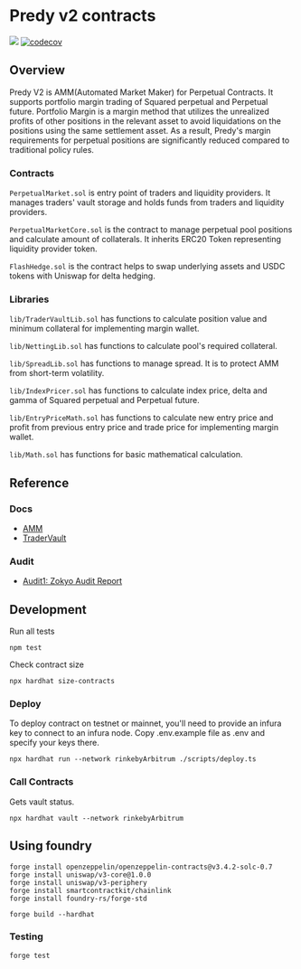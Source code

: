 # Predy v2 contracts

![](https://github.com/predyprotocol/v2-contracts/workflows/Test/badge.svg)
[![codecov](https://codecov.io/gh/predyprotocol/v2-contracts/branch/main/graph/badge.svg?token=yJ8DEr8Gck)](https://codecov.io/gh/predyprotocol/v2-contracts)


## Overview

Predy V2 is AMM(Automated Market Maker) for Perpetual Contracts.
It supports portfolio margin trading of Squared perpetual and Perpetual future.
Portfolio Margin is a margin method that utilizes the unrealized profits of other positions in the relevant asset to avoid liquidations on the positions using the same settlement asset.
As a result, Predy's margin requirements for perpetual positions are significantly reduced compared to traditional policy rules.

### Contracts

`PerpetualMarket.sol` is entry point of traders and liquidity providers. It manages traders' vault storage and holds funds from traders and liquidity providers.

`PerpetualMarketCore.sol` is the contract to manage perpetual pool positions and calculate amount of collaterals. It inherits ERC20 Token representing liquidity provider token.

`FlashHedge.sol` is the contract helps to swap underlying assets and USDC tokens with Uniswap for delta hedging.

### Libraries

`lib/TraderVaultLib.sol` has functions to calculate position value and minimum collateral for implementing margin wallet.

`lib/NettingLib.sol` has functions to calculate pool's required collateral.

`lib/SpreadLib.sol` has functions to manage spread. It is to protect AMM from short-term volatility.

`lib/IndexPricer.sol` has functions to calculate index price, delta and gamma of Squared perpetual and Perpetual future.

`lib/EntryPriceMath.sol` has functions to calculate new entry price and profit from previous entry price and trade price for implementing margin wallet.

`lib/Math.sol` has functions for basic mathematical calculation.

## Reference

### Docs

* [AMM](./docs/amm.md)
* [TraderVault](./docs/trader-vault.md)

### Audit

- [Audit1: Zokyo Audit Report](./docs/audit-zokyo-predy.pdf)

## Development

Run all tests

```shell
npm test
```

Check contract size

```shell
npx hardhat size-contracts
```

### Deploy

To deploy contract on testnet or mainnet, you'll need to provide an infura key to connect to an infura node.
Copy .env.example file as .env and specify your keys there.

```shell
npx hardhat run --network rinkebyArbitrum ./scripts/deploy.ts
```

### Call Contracts

Gets vault status.

```shell
npx hardhat vault --network rinkebyArbitrum
```

## Using foundry

```shell
forge install openzeppelin/openzeppelin-contracts@v3.4.2-solc-0.7
forge install uniswap/v3-core@1.0.0
forge install uniswap/v3-periphery
forge install smartcontractkit/chainlink
forge install foundry-rs/forge-std
```

```shell
forge build --hardhat
```

### Testing

```shell
forge test
```

